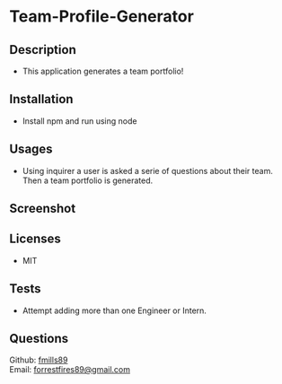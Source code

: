 # Team-Profile-Generator

## Description
- This application generates a team portfolio!

## Installation
- Install npm and run using node

## Usages
- Using inquirer a user is asked a serie of questions about their team. Then a team portfolio is generated.

## Screenshot

## Licenses
 - MIT

## Tests
- Attempt adding more than one Engineer or Intern.

## Questions

Github: <a href="www.github.com/fmills89">fmills89</a> </br>
Email: forrestfires89@gmail.com
